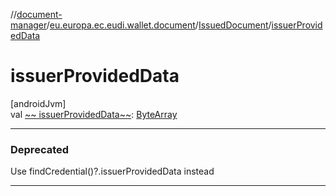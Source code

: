 //[document-manager](../../../index.md)/[eu.europa.ec.eudi.wallet.document](../index.md)/[IssuedDocument](index.md)/[issuerProvidedData](issuer-provided-data.md)

# issuerProvidedData

[androidJvm]\
val [~~
issuerProvidedData~~](issuer-provided-data.md): [ByteArray](https://kotlinlang.org/api/latest/jvm/stdlib/kotlin-stdlib/kotlin/-byte-array/index.html)

---

### Deprecated

Use findCredential()?.issuerProvidedData instead

---
